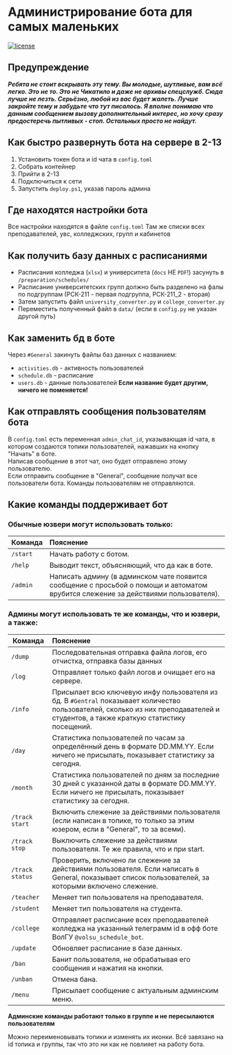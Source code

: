 # Администрирование бота для самых маленьких

[![license](https://img.shields.io/badge/🖥️-Ссылка_на_бота-77dd77)](https://t.me/tks_schedule_bot)  

## Предупреждение
___Ребята не стоит вскрывать эту тему. Вы молодые, шутливые, вам всё легко. Это не то. Это не Чикатило и даже не архивы спецслужб. Сюда лучше не лезть. Серьёзно, любой из вас будет жалеть. Лучше закройте тему и забудьте что тут писалось. Я вполне понимаю что данным сообщением вызову дополнительный интерес, но хочу сразу предостеречь пытливых - стоп. Остальных просто не найдут.___

## Как быстро развернуть бота на сервере в 2-13
1. Установить токен бота и id чата в `config.toml`
2. Собрать контейнер
3. Прийти в 2-13
4. Подключиться к сети
5. Запустить `deploy.ps1`, указав пароль админа

## Где находятся настройки бота
Все настройки находятся в файле `config.toml`
Там же списки всех преподавателей, увс, колледжских, групп и кабинетов

## Как получить базу данных с расписаниями
* Расписания колледжа (`xlsx`) и университета (`docs` НЕ `PDF`!) засунуть в `/preparation/schedules/`
* Расписание университетских групп должно быть разделено на фалы по подгруппам (РСК-211 - первая подгруппа, РСК-211_2 - вторая)
* Затем запустить файл `university_converter.py` и `college_converter.py`
* Переместить полученный файл в `data/` (если в `config.py` не указан другой путь)

## Как заменить бд в боте
Через `#General` закинуть файлы баз данных с названием:
   * `activities.db` - активность пользователей  
   * `schedule.db` - расписание
   * `users.db` - данные пользователей
   __Если название будет другим, ничего не поменяется!__

## Как отправлять сообщения пользователям бота
В `config.toml` есть переменная `admin_chat_id`, указывающая id чата,
в котором создаются топики пользователей, нажавших на кнопку "Начать" в боте.  
Написав сообщение в этот чат, оно будет отправлено этому пользователю.  
Если отправить сообщение в "General", сообщение получат все пользователи бота.
Команды пользователям не отправляются.

## Какие команды поддерживает бот
### Обычные юзвери могут использовать только:
| Команда   | Пояснение                                                                                                                           |
|-----------|:------------------------------------------------------------------------------------------------------------------------------------|
| `/start`  | Начать работу с ботом.                                                                                                              |
| `/help`   | Выводит текст, объясняющий, что да как в боте.                                                                                      |
| `/admin`  | Написать админу (в админском чате появится сообщение с просьбой о помощи и автоматом врубится слежение за действиями пользователя). |


### Админы могут использовать те же команды, что и юзвери, а также:
| Команда         | Пояснение                                                                                                                                                                          |
|-----------------|:-----------------------------------------------------------------------------------------------------------------------------------------------------------------------------------|
| `/dump`         | Последовательная отправка файла логов, его отчистка, отправка базы данных                                                                                                          |
| `/log`          | Отправляет только файл логов и очищает его на сервере.                                                                                                                             |
| `/info`         | Присылает всю ключевую инфу пользователя из бд. В `#Gentral` показывает количество пользователей, сколько из них преподавателей и студентов, а также краткую статистику посещений. |
| `/day`          | Статистика пользователей по часам за определённый день в формате DD.MM.YY. Если ничего не присылать, показывает статистику за сегодня.                                             |
| `/month`        | Статистика пользователей по дням за последние 30 дней с указанной даты в формате DD.MM.YY. Если ничего не присылать, показывает статистику за сегодня.                             |
| `/track start`  | Включить слежение за действиями пользователя (если написан в топике, то только за этим юзером, если в "General", то за всеми).                                                     |
| `/track stop`   | Выключить слежение за действиями пользователя. Те же правила, что и при start.                                                                                                     |
| `/track status` | Проверить, включено ли слежение за действиями пользователя. Если написать в General, показывает список пользователей, за которыми включено слежение.                               |
| `/teacher`      | Меняет тип пользователя на преподавателя.                                                                                                                                          |
| `/student`      | Меняет тип пользователя на студента.                                                                                                                                               |
| `/college`      | Отправляет расписание всех преподавателей колледжа на указанный телеграмм id в офф боте ВолГУ `@volsu_schedule_bot`.                                                               |
| `/update`       | Обновляет расписание в базе данных.                                                                                                                                                |
| `/ban`          | Банит пользователя, не обрабатывая его сообщения и нажатия на кнопки.                                                                                                              |
| `/unban`        | Отмена бана.                                                                                                                                                                       |
| `/menu`         | Присылает сообщение с актуальным админским меню.                                                                                                                                   |
  
__Админские команды работают только в группе и не пересылаются пользователям__

Можно переименовывать топики и изменять их иконки. Всё завязано на id топика и группы, так что это ни как не повлияет на работу бота.
